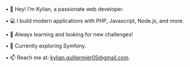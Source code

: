 • 👋 Hey! I’m Kylian, a passionate web developer.

• 💻 I build modern applications with PHP, Javascript, Node.js, and more.

• 🚀 Always learning and looking for new challenges!

• 🌱 Currently exploring Symfony.

• 📫 Reach me at: kylian.guillermier05@gmail.com.


